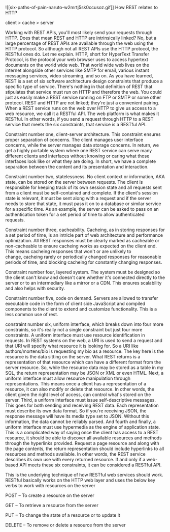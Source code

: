 ![[six-paths-of-pain-naruto-w2mrtj5sk0ccusoz.gif]]
How REST relates to HTTP 

client > cache > server 

Working with REST APIs, you'll most likely send your requests through HTTP. Does that mean REST and HTTP are intrinsically linked? No, but a large percentage of REST APIs are available through the web using the HTTP protocol. So although not all REST APIs use the HTTP protocol, the RESTful ones do. Let me explain. HTTP, short for HyperText Transfer Protocol, is the protocol your web browser uses to access hypertext documents on the world wide web. That world wide web lives on the internet alongside other services like SMTP for email, various instant messaging services, video streaming, and so on. As you have learned, REST is a set of six software architecture design constraints that produce a specific type of service. There's nothing in that definition of REST that stipulates that service must run on HTTP and therefore the web. You could just as easily make a REST service running on FTP or SMTP or some other protocol. REST and HTTP are not linked; they're just a convenient pairing. When a REST service runs on the web over HTTP to give us access to a web resource, we call it a RESTful API. The web platform is what makes it RESTful. In other words, if you send a request through HTTP to a REST service that meets the six constraints, that service is a RESTful API. 

Constraint number one, client-server architecture. This constraint ensures proper separation of concerns. The client manages user interface concerns, while the server manages data storage concerns. In return, we get a highly portable system where one REST service can serve many different clients and interfaces without knowing or caring what those interfaces look like or what they are doing. In short, we have a complete separation between the content and its presentation and interaction.  

Constraint number two, statelessness. No client context or information, AKA state, can be stored on the server between requests. The client is responsible for keeping track of its own session state and all requests sent from a client must be self-contained and complete. If the client's session state is relevant, it must be sent along with a request and if the server needs to store that state, it must pass it on to a database or similar service for a specific time. As an example, the server can be asked to pass on an authentication token for a set period of time to allow authenticated requests.  

Constraint number three, cacheability. Cacheing, as in storing responses for a set period of time, is an intricle part of web architecture and performance optimization. All REST responses must be clearly marked as cacheable or non-cacheable to ensure cacheing works as expected on the client end. This means cacheing responses that won't or are unlikely to change, cacheing rarely or periodically changed responses for reasonable periods of time, and blocking cacheing for constantly changing responses.  

Constraint number four, layered system. The system must be designed so the client can't know and doesn't care whether it's connected directly to the server or to an intermediary like a mirror or a CDN. This ensures scalability and also helps with security.  

Constraint number five, code on demand. Servers are allowed to transfer executable code in the form of client side JavaScript and compiled components to the client to extend and customize functionality. This is a less common use of rest. 

constraint number six, uniform interface, which breaks down into four more constraints, so it's really not a single constraint but just four more constraints. A uniform interface must use resource identification in requests. In REST systems on the web, a URI is used to send a request and that URI will specify what resource it is looking for. So a URI like authors/mortens/bio is requesting my bio as a resource. The key here is the resource is the data sitting on the server. What REST returns is a representation of that resource which can have a different format from the server resource. So, while the resource data may be stored as a table in my SQL, the return representation may be JSON or XML or even HTML. Next, a uniform interface must allow resource manipulation through representations. This means once a client has a representation of a resource, it can also modify or delete that resource. In other words, the client given the right level of access, can control what's stored on the server. Third, a uniform interface must issue self-descriptive messages. This goes for both sending and receiving REST data. Each representation must describe its own data format. So if you're receiving JSON, the response message will have its media type set to JSON. Without this information, the data cannot be reliably parsed. And fourth and finally, a uniform interface must use hypermedia as the engine of application state. This is a complicated way of saying once the client has access to a REST resource, it should be able to discover all available resources and methods through the hyperlinks provided. Request a page resource and along with the page contents, the return representation should include hyperlinks to all resources and methods available. In other words, the REST service describes its own use with every returned resource. If and only if a web-based API meets these six constraints, it can be considered a RESTful API. 

This is the underlying technique of how RESTful web services should work. RESTful basically works on the HTTP web layer and uses the below key verbs to work with resources on the server 

POST – To create a resource on the server 

GET – To retrieve a resource from the server 

PUT – To change the state of a resource or to update it 

DELETE – To remove or delete a resource from the server